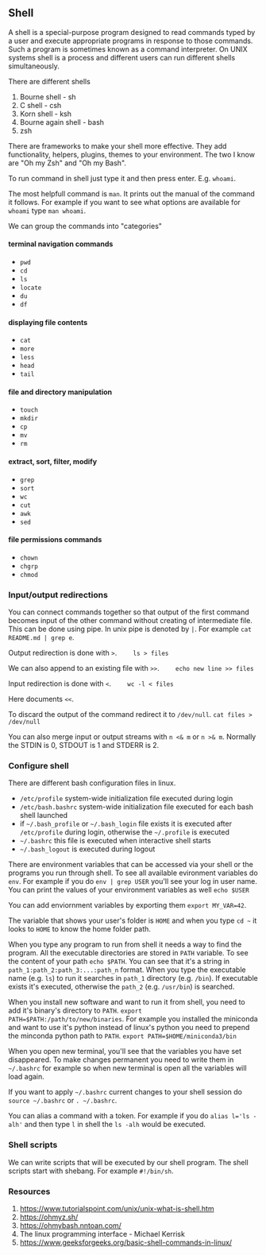 ## Shell
A shell is a special-purpose program designed to read commands typed by a user and execute appropriate programs in response to those commands. Such a program is sometimes known as a command interpreter.
On UNIX systems shell is a process and different users can run different shells simultaneously.

There are different shells
1. Bourne shell - sh
2. C shell - csh
3. Korn shell - ksh
4. Bourne again shell - bash
5. zsh

There are frameworks to make your shell more effective. They add functionality, helpers, plugins, themes to your environment. The two I know are "Oh my Zsh" and "Oh my Bash".

To run command in shell just type it and then press enter. E.g. `whoami`.

The most helpfull command is `man`. It prints out the manual of the command it follows. For example if you want to see what options are available for `whoami` type `man whoami`.

We can group the commands into "categories"
#### terminal navigation commands
* `pwd`
* `cd`
* `ls`
* `locate`
* `du`
* `df`

#### displaying file contents
* `cat`
* `more`
* `less`
* `head`
* `tail`

#### file and directory manipulation
* `touch`
* `mkdir`
* `cp`
* `mv`
* `rm`

#### extract, sort, filter, modify
* `grep`
* `sort`
* `wc`
* `cut`
* `awk`
* `sed`

#### file permissions commands
* `chown`
* `chgrp`
* `chmod`

### Input/output redirections
You can connect commands together so that output of the first command becomes input of the other command without creating of intermediate file. This can be done using pipe. In unix pipe is denoted by `|`. For example `cat README.md | grep e`.

Output redirection is done with `>`. 
```     ls > files      ```

We can also append to an existing file with `>>`. 
```     echo new line >> files      ```

Input redirection is done with `<`.
```     wc -l < files       ```

Here documents `<<`.

To discard the output of the command redirect it to `/dev/null`.
``` cat files > /dev/null ```

You can also merge input or output streams with `n <& m` or `n >& m`.
Normally the STDIN is 0, STDOUT is 1 and STDERR is 2.

### Configure shell
There are different bash configuration files in linux.
- `/etc/profile` system-wide initialization file executed during login
- `/etc/bash.bashrc` system-wide initialization file executed for each bash shell launched
- if `~/.bash_profile` or `~/.bash_login` file exists it is executed after `/etc/profile` during login, otherwise the `~/.profile` is executed
- `~/.bashrc` this file is executed when interactive shell starts
- `~/.bash_logout` is executed during logout

There are environment variables that can be accessed via your shell or the programs you run through shell. To see all available evironment variables do `env`.
For example if you do `env | grep USER` you'll see your log in user name.
You can print the values of your environment variables as well `echo $USER`

You can add enviornment variables by exporting them `export MY_VAR=42`.

The variable that shows your user's folder is `HOME` and when you type `cd ~` it looks to `HOME` to know the home folder path.

When you type any program to run from shell it needs a way to find the program. 
All the executable directories are stored in `PATH` variable. To see the content of your path `echo $PATH`.
You can see that it's a string in `path_1:path_2:path_3:...:path_n` format. When you type the executable name (e.g. `ls`) to run it searches in `path_1` directory (e.g. `/bin`). If executable exists it's executed, otherwise the `path_2` (e.g. `/usr/bin`) is searched.

When you install new software and want to run it from shell, you need to add it's binary's directory to `PATH`. `export PATH=$PATH:/path/to/new/binaries`.
For example you installed the miniconda and want to use it's python instead of linux's python you need to prepend the minconda python path to `PATH`.
`export PATH=$HOME/miniconda3/bin`

When you open new terminal, you'll see that the variables you have set disappeared. To make changes permanent you need to write them in `~/.bashrc` for example so when new terminal is open all the variables will load again.

If you want to apply `~/.bashrc` current changes to your shell session do `source ~/.bashrc` or `. ~/.bashrc`.

You can alias a command with a token. For example if you do `alias l='ls -alh'` and then type `l` in shell the `ls -alh` would be executed.

### Shell scripts
We can write scripts that will be executed by our shell program. The shell scripts start with shebang. For example `#!/bin/sh`.

### Resources
1. https://www.tutorialspoint.com/unix/unix-what-is-shell.htm
2. https://ohmyz.sh/
3. https://ohmybash.nntoan.com/
4. The linux programming interface - Michael Kerrisk
5. https://www.geeksforgeeks.org/basic-shell-commands-in-linux/

